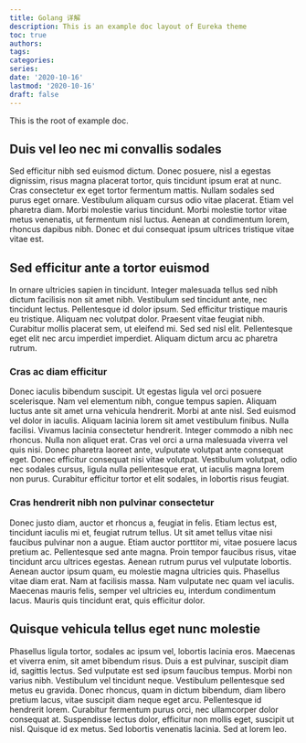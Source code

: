 ```yaml
---
title: Golang 详解
description: This is an example doc layout of Eureka theme
toc: true
authors:
tags:
categories:
series:
date: '2020-10-16'
lastmod: '2020-10-16'
draft: false
---
```


This is the root of example doc.

## Duis vel leo nec mi convallis sodales

Sed efficitur nibh sed euismod dictum. Donec posuere, nisl a egestas dignissim, risus magna placerat tortor, quis tincidunt ipsum erat at nunc. Cras consectetur ex eget tortor fermentum mattis. Nullam sodales sed purus eget ornare. Vestibulum aliquam cursus odio vitae placerat. Etiam vel pharetra diam. Morbi molestie varius tincidunt. Morbi molestie tortor vitae metus venenatis, ut fermentum nisl luctus. Aenean at condimentum lorem, rhoncus dapibus nibh. Donec et dui consequat ipsum ultrices tristique vitae vitae est.

## Sed efficitur ante a tortor euismod

In ornare ultricies sapien in tincidunt. Integer malesuada tellus sed nibh dictum facilisis non sit amet nibh. Vestibulum sed tincidunt ante, nec tincidunt lectus. Pellentesque id dolor ipsum. Sed efficitur tristique mauris eu tristique. Aliquam nec volutpat dolor. Praesent vitae feugiat nibh. Curabitur mollis placerat sem, ut eleifend mi. Sed sed nisl elit. Pellentesque eget elit nec arcu imperdiet imperdiet. Aliquam dictum arcu ac pharetra rutrum.

### Cras ac diam efficitur

Donec iaculis bibendum suscipit. Ut egestas ligula vel orci posuere scelerisque. Nam vel elementum nibh, congue tempus sapien. Aliquam luctus ante sit amet urna vehicula hendrerit. Morbi at ante nisl. Sed euismod vel dolor in iaculis. Aliquam lacinia lorem sit amet vestibulum finibus. Nulla facilisi. Vivamus lacinia consectetur hendrerit. Integer commodo a nibh nec rhoncus. Nulla non aliquet erat. Cras vel orci a urna malesuada viverra vel quis nisi. Donec pharetra laoreet ante, vulputate volutpat ante consequat eget. Donec efficitur consequat nisi vitae volutpat. Vestibulum volutpat, odio nec sodales cursus, ligula nulla pellentesque erat, ut iaculis magna lorem non purus. Curabitur efficitur tortor et elit sodales, in lobortis risus feugiat.

### Cras hendrerit nibh non pulvinar consectetur

Donec justo diam, auctor et rhoncus a, feugiat in felis. Etiam lectus est, tincidunt iaculis mi et, feugiat rutrum tellus. Ut sit amet tellus vitae nisi faucibus pulvinar non a augue. Etiam auctor porttitor mi, vitae posuere lacus pretium ac. Pellentesque sed ante magna. Proin tempor faucibus risus, vitae tincidunt arcu ultrices egestas. Aenean rutrum purus vel vulputate lobortis. Aenean auctor ipsum quam, eu molestie magna ultricies quis. Phasellus vitae diam erat. Nam at facilisis massa. Nam vulputate nec quam vel iaculis. Maecenas mauris felis, semper vel ultricies eu, interdum condimentum lacus. Mauris quis tincidunt erat, quis efficitur dolor.

## Quisque vehicula tellus eget nunc molestie

Phasellus ligula tortor, sodales ac ipsum vel, lobortis lacinia eros. Maecenas et viverra enim, sit amet bibendum risus. Duis a est pulvinar, suscipit diam id, sagittis lectus. Sed vulputate est sed ipsum faucibus tempus. Morbi non varius nibh. Vestibulum vel tincidunt neque. Vestibulum pellentesque sed metus eu gravida. Donec rhoncus, quam in dictum bibendum, diam libero pretium lacus, vitae suscipit diam neque eget arcu. Pellentesque id hendrerit lorem. Curabitur fermentum purus orci, nec ullamcorper dolor consequat at. Suspendisse lectus dolor, efficitur non mollis eget, suscipit ut nisl. Quisque id ex metus. Sed lobortis venenatis lacinia. Sed at lorem leo.
